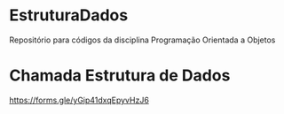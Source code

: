 # EstruturaDados

Repositório para códigos da disciplina Programação Orientada a Objetos

# Chamada Estrutura de Dados

https://forms.gle/yGip41dxqEpyvHzJ6